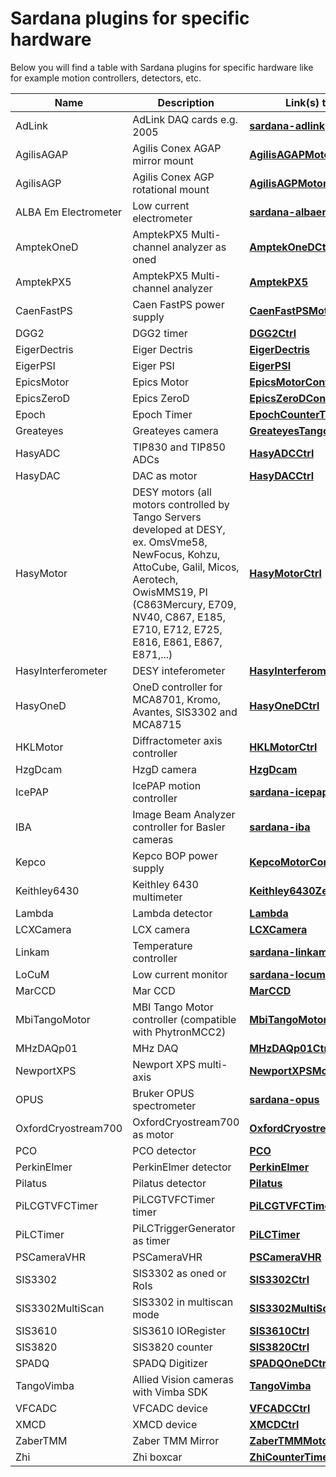 # Sardana plugins for specific hardware

Below you will find a table with Sardana plugins for specific 
hardware like for example motion controllers, detectors, etc.

| Name | Description | Link(s) to project |
| ---- | ----------- | ------------ |
| AdLink | AdLink DAQ cards e.g. 2005 | [**sardana-adlink**](https://github.com/ALBA-Synchrotron/sardana-adlink) |
| AgilisAGAP | Agilis Conex AGAP mirror mount | [**AgilisAGAPMotorController**](https://github.com/MBI-Div-B/sardana-AgilisAGAPMotorController) |
| AgilisAGP | Agilis Conex AGP rotational mount | [**AgilisAGPMotorController**](https://github.com/MBI-Div-B/sardana-AgilisAGPMotorController) |
| ALBA Em Electrometer | Low current electrometer | [**sardana-albaem**](https://github.com/MaxIV-KitsControls/sardana-albaem) |
| AmptekOneD | AmptekPX5 Multi-channel analyzer as oned| [**AmptekOneDCtrl**](https://sourceforge.net/p/sardana/controllers.git/ci/master/tree/python/oned/AmptekOneDCtrl.py) |
| AmptekPX5 | AmptekPX5 Multi-channel analyzer | [**AmptekPX5**](https://github.com/ALBA-Synchrotron/AmptekPX5) |
| CaenFastPS | Caen FastPS power supply | [**CaenFastPSMotorController**](https://github.com/MBI-Div-B/sardana-CaenFastPSMotorController) |
| DGG2 | DGG2 timer | [**DGG2Ctrl**](https://sourceforge.net/p/sardana/controllers.git/ci/master/tree/python/countertimer/DGG2Ctrl.py) |
| EigerDectris | Eiger Dectris | [**EigerDectris**](https://sourceforge.net/p/sardana/controllers.git/ci/master/tree/python/twod/EigerDectris.py) |
| EigerPSI | Eiger PSI | [**EigerPSI**](https://sourceforge.net/p/sardana/controllers.git/ci/master/tree/python/twod/EigerPSI.py) |
| EpicsMotor | Epics Motor | [**EpicsMotorController**](https://github.com/MBI-Div-B/sardana-EpicsMotorController) |
| EpicsZeroD | Epics ZeroD | [**EpicsZeroDControllerr**](https://github.com/MBI-Div-B/sardana-EpicsZeroDController) |
| Epoch | Epoch Timer | [**EpochCounterTimerController**](https://github.com/MBI-Div-B/sardana-EpochCounterTimerController) |
| Greateyes | Greateyes camera | [**GreateyesTangoTwoDController**](https://github.com/MBI-Div-B/sardana-GreateyesTangoTwoDController) |
| HasyADC | TIP830 and TIP850 ADCs | [**HasyADCCtrl**](https://sourceforge.net/p/sardana/controllers.git/ci/master/tree/python/zerod/HasyADCCtrl.py) |
| HasyDAC | DAC as motor | [**HasyDACCtrl**](https://sourceforge.net/p/sardana/controllers.git/ci/master/tree/python/motor/HasyDACCtrl.py) |
| HasyMotor | DESY motors (all motors controlled by Tango Servers developed at DESY, ex. OmsVme58, NewFocus, Kohzu, AttoCube, Galil, Micos, Aerotech, OwisMMS19, PI (C863Mercury, E709, NV40, C867, E185, E710, E712, E725, E816, E861, E867, E871,...) | [**HasyMotorCtrl**](https://sourceforge.net/p/sardana/controllers.git/ci/master/tree/python/motor/HasyMotorCtrl.py) |
| HasyInterferometer | DESY inteferometer | [**HasyInterferomenter**](https://sourceforge.net/p/sardana/controllers.git/ci/master/tree/python/countertimer/HasyInterferometerCtrl.py) |
| HasyOneD | OneD controller for MCA8701, Kromo, Avantes, SIS3302 and MCA8715  | [**HasyOneDCtrl**](https://sourceforge.net/p/sardana/controllers.git/ci/master/tree/python/oned/HasyOneDCtrl.py) |
| HKLMotor | Diffractometer axis controller | [**HKLMotorCtrl**](https://sourceforge.net/p/sardana/controllers.git/ci/master/tree/python/motor/HKLMotorCtrl.py) |
| HzgDcam | HzgD camera | [**HzgDcam**](https://sourceforge.net/p/sardana/controllers.git/ci/master/tree/python/twod/HzgDcam.py) |
| IcePAP | IcePAP motion controller | [**sardana-icepap**](https://github.com/ALBA-Synchrotron/sardana-icepap) |
| IBA | Image Beam Analyzer controller for Basler cameras | [**sardana-iba**](https://github.com/ALBA-Synchrotron/sardana-iba) |
| Kepco | Kepco BOP power supply | [**KepcoMotorController**](https://github.com/MBI-Div-B/sardana-KepcoMotorController) |
| Keithley6430 | Keithley 6430 multimeter | [**Keithley6430ZeroDController**](https://github.com/MBI-Div-B/sardana-Keithley6430ZeroDController) |
| Lambda | Lambda detector | [**Lambda**](https://sourceforge.net/p/sardana/controllers.git/ci/master/tree/python/twod/Lambda.py) |
| LCXCamera | LCX camera| [**LCXCamera**](https://sourceforge.net/p/sardana/controllers.git/ci/master/tree/python/twod/LCXCamera.py) |
| Linkam | Temperature controller | [**sardana-linkam**](https://github.com/ALBA-Synchrotron/sardana-linkam) |
| LoCuM | Low current monitor | [**sardana-locum**](https://github.com/ALBA-Synchrotron/sardana-locum) |
| MarCCD | Mar CCD | [**MarCCD**](https://sourceforge.net/p/sardana/controllers.git/ci/master/tree/python/twod/MarCCD.py) |
| MbiTangoMotor| MBI Tango Motor controller (compatible with PhytronMCC2) | [**MbiTangoMotorController**](https://github.com/MBI-Div-B/sardana-MbiTangoMotorController) |
| MHzDAQp01 | MHz DAQ | [**MHzDAQp01Ctrl**](https://sourceforge.net/p/sardana/controllers.git/ci/master/tree/python/countertimer/MHzDAQp01Ctrl.py) |
| NewportXPS | Newport XPS multi-axis | [**NewportXPSMotorController**](https://github.com/MBI-Div-B/sardana-NewportXPSMotorController) |
| OPUS | Bruker OPUS spectrometer | [**sardana-opus**](https://github.com/ALBA-Synchrotron/sardana-opus) |
| OxfordCryostream700 | OxfordCryostream700 as motor | [**OxfordCryostream700Ctrl**](https://sourceforge.net/p/sardana/controllers.git/ci/master/tree/python/motor/OxfordCryostream700Ctrl.py) |
| PCO | PCO detector | [**PCO**](https://sourceforge.net/p/sardana/controllers.git/ci/master/tree/python/twod/PCO.py) |
| PerkinElmer | PerkinElmer detector | [**PerkinElmer**](https://sourceforge.net/p/sardana/controllers.git/ci/master/tree/python/twod/PerkinElmer.py) |
| Pilatus | Pilatus detector | [**Pilatus**](https://sourceforge.net/p/sardana/controllers.git/ci/master/tree/python/twod/Pilatus.py) |
| PiLCGTVFCTimer | PiLCGTVFCTimer timer | [**PiLCGTVFCTimerCtrl**](https://sourceforge.net/p/sardana/controllers.git/ci/master/tree/python/countertimer/PiLCGTVFCTimerCtrl.py) |
| PiLCTimer | PiLCTriggerGenerator as timer | [**PiLCTimer**](https://sourceforge.net/p/sardana/controllers.git/ci/master/tree/python/countertimer/pilcTimerCtrl.py) |
| PSCameraVHR | PSCameraVHR | [**PSCameraVHR**](https://sourceforge.net/p/sardana/controllers.git/ci/master/tree/python/twod/PSCameraVHR.py) |
| SIS3302 | SIS3302 as oned or RoIs | [**SIS3302Ctrl**](https://sourceforge.net/p/sardana/controllers.git/ci/master/tree/python/oned/SIS3302Ctrl.py) |
| SIS3302MultiScan | SIS3302 in multiscan mode | [**SIS3302MultiScanCtrl**](https://sourceforge.net/p/sardana/controllers.git/ci/master/tree/python/oned/SIS3302MultiScanCtrl.py) |
| SIS3610 | SIS3610 IORegister | [**SIS3610Ctrl**](https://sourceforge.net/p/sardana/controllers.git/ci/master/tree/python/ioregister/SIS3610Ctrl.py) |
| SIS3820 | SIS3820 counter | [**SIS3820Ctrl**](https://sourceforge.net/p/sardana/controllers.git/ci/master/tree/python/countertimer/SIS3820Ctrl.py) |
| SPADQ | SPADQ Digitizer | [**SPADQOneDCtrl**](https://sourceforge.net/p/sardana/controllers.git/ci/master/tree/python/oned/SPADQOneDCtrl.py) |
| TangoVimba | Allied Vision cameras with Vimba SDK | [**TangoVimba**](https://sourceforge.net/p/sardana/controllers.git/ci/master/tree/python/twod/TangoVimba.py) |
| VFCADC | VFCADC device | [**VFCADCCtrl**](https://sourceforge.net/p/sardana/controllers.git/ci/master/tree/python/countertimer/VFCADCCtrl.py) |
| XMCD | XMCD device | [**XMCDCtrl**](https://sourceforge.net/p/sardana/controllers.git/ci/master/tree/python/countertimer/XMCDCtrl.py) |
| ZaberTMM | Zaber TMM Mirror | [**ZaberTMMMotorController**](https://github.com/MBI-Div-B/sardana-ZaberTMMMotorController) |
| Zhi | Zhi boxcar | [**ZhiCounterTimerController**](https://github.com/MBI-Div-B/sardana-ZhiCounterTimerController) |